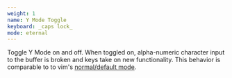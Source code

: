 ```yaml
---
weight: 1
name: Y Mode Toggle
keyboard: _caps lock_
mode: eternal
---
```

Toggle Y Mode on and off. When toggled on, alpha-numeric character input to the buffer is broken and keys take on new functionality. This behavior is comparable to to vim's <a href="https://en.wikipedia.org/wiki/Vim_(text_editor)#Modes">normal/default mode</a>.